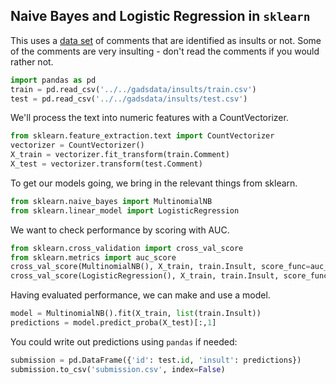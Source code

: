 ## Naive Bayes and Logistic Regression in `sklearn`

This uses a [data set](https://github.com/ajschumacher/gadsdata/tree/master/insults) of comments that are identified as insults or not. Some of the comments are very insulting - don't read the comments if you would rather not.

```Python
import pandas as pd
train = pd.read_csv('../../gadsdata/insults/train.csv')
test = pd.read_csv('../../gadsdata/insults/test.csv')
```

We'll process the text into numeric features with a CountVectorizer.

```Python
from sklearn.feature_extraction.text import CountVectorizer
vectorizer = CountVectorizer()
X_train = vectorizer.fit_transform(train.Comment)
X_test = vectorizer.transform(test.Comment)
```

To get our models going, we bring in the relevant things from sklearn.

```Python
from sklearn.naive_bayes import MultinomialNB
from sklearn.linear_model import LogisticRegression
```

We want to check performance by scoring with AUC.

```Python
from sklearn.cross_validation import cross_val_score
from sklearn.metrics import auc_score
cross_val_score(MultinomialNB(), X_train, train.Insult, score_func=auc_score)
cross_val_score(LogisticRegression(), X_train, train.Insult, score_func=auc_score)
```

Having evaluated performance, we can make and use a model.

```Python
model = MultinomialNB().fit(X_train, list(train.Insult))
predictions = model.predict_proba(X_test)[:,1]
```

You could write out predictions using `pandas` if needed:

```Python
submission = pd.DataFrame({'id': test.id, 'insult': predictions})
submission.to_csv('submission.csv', index=False)
```
